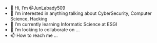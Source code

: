 - 👋 Hi, I’m @JunLabady509
- 👀 I’m interested in anything talking about CyberSecurity, Computer Science, Hacking
- 🌱 I’m currently learning Informatic Science at ESGI
- 💞️ I’m looking to collaborate on ... 
- 📫 How to reach me ...

<!---
JunLabady509/JunLabady509 is a ✨ special ✨ repository because its `README.md` (this file) appears on your GitHub profile.
You can click the Preview link to take a look at your changes.
--->
